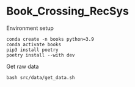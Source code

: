 # Book_Crossing_RecSys

Environment setup
```
conda create -n books python=3.9
conda activate books
pip3 install poetry
poetry install --with dev
```

Get raw data
```
bash src/data/get_data.sh
```


